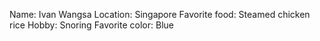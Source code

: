 Name: Ivan Wangsa
Location: Singapore
Favorite food: Steamed chicken rice
Hobby: Snoring
Favorite color: Blue    
